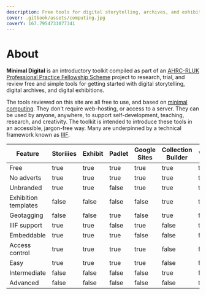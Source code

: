 ```yaml
---
description: Free tools for digital storytelling, archives, and exhibitions
cover: .gitbook/assets/computing.jpg
coverY: 167.7954731077341
---
```


# About

**Minimal Digital** is an introductory toolkit compiled as part of an [AHRC-RLUK Professional Practice Fellowship Scheme](https://www.rluk.ac.uk/ahrc-rluk-professional-practice-fellows-announced/) project to research, trial, and review free and simple tools for getting started with digital storytelling, digital archives, and digital exhibitions.

The tools reviewed on this site are all free to use, and based on [minimal computing](http://go-dh.github.io/mincomp/). They don't require web-hosting, or access to a server. They can be used by anyone, anywhere, to support self-development, teaching, research, and creativity. The toolkit is intended to introduce these tools in an accessible, jargon-free way. Many are underpinned by a technical framework known as [IIIF](https://aeh0.github.io/minimal-digital/iiif/).

<table><thead><tr><th width="167">Feature</th><th data-type="checkbox">Storiiies</th><th data-type="checkbox">Exhibit</th><th data-type="checkbox">Padlet</th><th data-type="checkbox">Google Sites</th><th data-type="checkbox">Collection Builder</th><th data-type="checkbox">Wax</th></tr></thead><tbody><tr><td>Free</td><td>true</td><td>true</td><td>true</td><td>true</td><td>true</td><td>true</td></tr><tr><td>No adverts</td><td>true</td><td>true</td><td>true</td><td>true</td><td>true</td><td>true</td></tr><tr><td>Unbranded</td><td>true</td><td>true</td><td>false</td><td>true</td><td>true</td><td>true</td></tr><tr><td>Exhibition templates</td><td>false</td><td>false</td><td>false</td><td>false</td><td>true</td><td>true</td></tr><tr><td>Geotagging</td><td>false</td><td>false</td><td>true</td><td>false</td><td>true</td><td>false</td></tr><tr><td>IIIF support</td><td>true</td><td>true</td><td>false</td><td>true</td><td>false</td><td>true</td></tr><tr><td>Embeddable</td><td>true</td><td>true</td><td>true</td><td>false</td><td>false</td><td>false</td></tr><tr><td>Access control</td><td>true</td><td>true</td><td>true</td><td>true</td><td>false</td><td>false</td></tr><tr><td>Easy</td><td>true</td><td>true</td><td>true</td><td>true</td><td>false</td><td>false</td></tr><tr><td>Intermediate</td><td>false</td><td>false</td><td>false</td><td>false</td><td>true</td><td>false</td></tr><tr><td>Advanced</td><td>false</td><td>false</td><td>false</td><td>false</td><td>false</td><td>true</td></tr></tbody></table>

